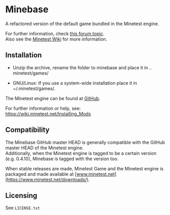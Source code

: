 # Minebase

A refactored version of the default game bundled in the Minetest engine.  

For further information, check 
[this forum topic](https://forum.minetest.net/viewtopic.php?f=15&t=9724).   
Also see the [Minetest Wiki](https://wiki.minetest.net/Subgames/Minetest_Game) 
for more information.

## Installation

- Unzip the archive, rename the folder to minebase and
place it in .. minetest/games/

- GNU/Linux: If you use a system-wide installation place
    it in ~/.minetest/games/.

The Minetest engine can be found at [GitHub](https://github.com/minetest/minetest).

For further information or help, see:  
https://wiki.minetest.net/Installing_Mods

## Compatibility

The Minebase GitHub master HEAD is generally compatible with the GitHub
master HEAD of the Minetest engine.  
Additionally, when the Minetest engine is tagged to be a certain version (e.g.
0.4.10), Minebase is tagged with the version too.

When stable releases are made, Minetest Game and the Minetest engine is packaged 
and made available at [www.minetest.net](https://www.minetest.net/downloads/).

## Licensing

See `LICENSE.txt`
